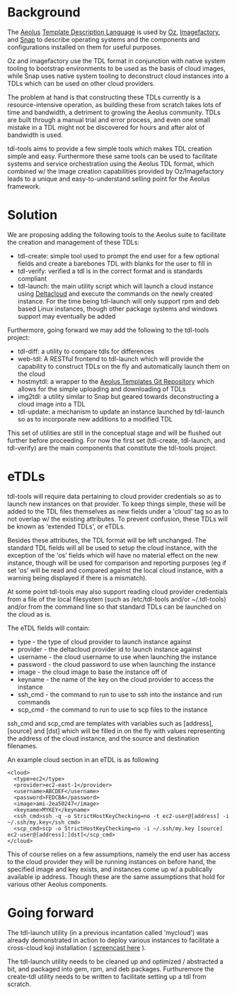 # Background

The [Aeolus](http://aeolusproject.org) [Template Description Language](https://github.com/clalancette/oz/wiki/Oz-template-description-language) is used by [Oz](https://github.com/clalancette/oz), [Imagefactory](https://github.com/aeolusproject/imagefactory), and [Snap](https://github.com/movitto/snap) to describe operating systems and the components and configurations installed on them for useful purposes. 

Oz and imagefactory use the TDL format in conjunction with native system tooling to bootstrap environments to be used as the basis of cloud images, while Snap uses native system tooling to deconstruct cloud instances into a TDLs which can be used on other cloud providers.

The problem at hand is that constructing these TDLs currently is a resource-intensive operation, as building these from scratch takes lots of time and bandwidth, a detriment to growing the Aeolus community. TDLs are built through a manual trial and error process, and even one small mistake in a TDL might not be discovered for hours and after alot of bandwidth is used.

tdl-tools aims to provide a few simple tools which makes TDL creation simple and easy. Furthermore these same tools can be used to facilitate systems and service orchestration using the Aeolus TDL format, which combined w/ the image creation capabilities provided by Oz/Imagefactory leads to a unique and easy-to-understand selling point for the Aeolus framework.

# Solution

We are proposing adding the following tools to the Aeolus suite to facilitate the creation and management of these TDLs:

* tdl-create: simple tool used to prompt the end user for a few optional fields and create a barebones TDL with blanks for the user to fill in
* tdl-verify: verified a tdl is in the correct format and is standards compliant
* tdl-launch: the main utility script which will launch a cloud instance using [Deltacloud](http://deltacloud.apache.org/) and execute the commands on the newly created instance. For the time being tdl-launch will only support rpm and deb based Linux instances, though other package systems and windows support may eventually be added

Furthermore, going forward we may add the following to the tdl-tools project:

* tdl-diff: a utility to compare tdls for differences
* web-tdl: A RESTful frontend to tdl-launch which will provide the capability to construct TDLs on the fly and automatically launch them on the cloud
* hostmytdl: a wrapper to the [Aeolus Templates Git Repository](https://github.com/aeolus-incubator/templates) which allows for the simple uploading and downloading of TDLs
* img2tdl: a utility similar to Snap but geared towards deconstructing a cloud image into a TDL
* tdl-update: a mechanism to update an instance launched by tdl-launch so as to incorporate new additions to a modified TDL

This set of utilities are still in the conceptual stage and will be flushed out further before proceeding. For now the first set (tdl-create, tdl-launch, and tdl-verify) are the main components that constitute the tdl-tools project.


# eTDLs

tdl-tools will require data pertaining to cloud provider credentials so as to launch new instances on that provider. To keep things simple, these will be added to the TDL files themselves as new fields under a 'cloud' tag so as to not overlap w/ the existing attributes. To prevent confusion, these TDLs will be known as 'extended TDLs', or eTDLs.

Besides these attributes, the TDL format will be left unchanged. The standard TDL fields will all be used to setup the cloud instance, with the exception of the 'os' fields which will have no material effect on the new instance, though will be used for comparison and reporting purposes (eg if set 'os' will be read and compared against the local cloud instance, with a warning being displayed if there is a mismatch).

At some point tdl-tools may also support reading cloud provider credentials from a file of the local filesystem (such as /etc/tdl-tools and/or ~/.tdl-tools) and/or from the command line so that standard TDLs can be launched on the cloud as is.

The eTDL fields will contain:

* type - the type of cloud provider to launch instance against
* provider - the deltacloud provider id to launch instance against
* username - the cloud username to use when launching the instance
* password - the cloud password to use when launching the instance
* image - the cloud image to base the instance off of
* keyname - the name of the key on the cloud provider to access the instance
* ssh_cmd - the command to run to use to ssh into the instance and run commands
* scp_cmd - the command to run to use to scp files to the instance

ssh_cmd and scp_cmd are templates with variables such as [address], [source] and [dst] which will be filled in on the fly with values representing the address of the cloud instance, and the source and destination filenames.

An example cloud section in an eTDL is as following

    <cloud>
      <type>ec2</type>
      <provider>ec2-east-1</provider>
      <username>ABCDEF</username>
      <password>FEDCBA</password>
      <image>ami-2ea50247</image>
      <keyname>MYKEY</keyname>
      <ssh_cmd>ssh -q -o StrictHostKeyChecking=no -t ec2-user@[address] -i ~/.ssh/my.key</ssh_cmd>
      <scp_cmd>scp -o StrictHostKeyChecking=no -i ~/.ssh/my.key [source] ec2-user@[address]:[dst]</scp_cmd>
    </cloud>


This of course relies on a few assumptions, namely the end user has access to the cloud provider they will be running instances on before hand, the specified image and key exists, and instances come up w/ a publically available ip address. Though these are the same assumptions that hold for various other Aeolus components.


# Going forward

The tdl-launch utility (in a previous incantation called 'mycloud') was already demonstrated in action to deploy various instances to facilitate a cross-cloud koji installation ( [screencast here](http://www.youtube.com/watch?v=qF2ctg7ItNc) ).

The tdl-launch utility needs to be cleaned up and optimized / abstracted a bit, and packaged into gem, rpm, and deb packages. Furthuremore the create-tdl utility needs to be written to facilitate setting up a tdl from scratch.
